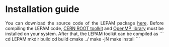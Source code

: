 # Installation guide
<div style="text-align: justify;">
You can download the source code of the LEPAM package <a href="https://github.com/YauheniTalochkaN/LEPAM"  target="_blank" rel="noopener">here</a>.
Before compiling the LEPAM code, <a href="https://root.cern/"  target="_blank" rel="noopener">CERN ROOT toolkit</a> and <a href="https://www.openmp.org/"  target="_blank" rel="noopener">OpenMP library</a> must be installed on your system.
After that, the LEPAM toolkit can be compiled as 
```
cd LEPAM
mkdir build
cd build
cmake ../
make -jN
make install
```
</div>